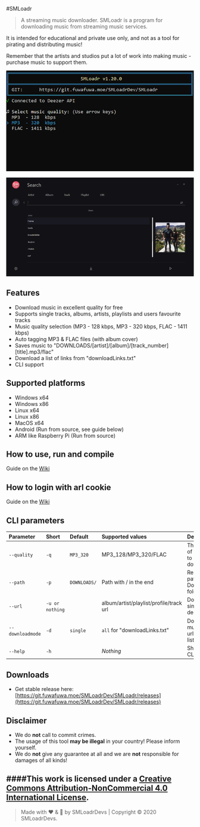 #SMLoadr
> A streaming music downloader.
SMLoadr is a program for downloading music from streaming music services.

It is intended for educational and private use only, and not as a tool for pirating and distributing music!

Remember that the artists and studios put a lot of work into making music - purchase music to support them.

![Screenshot](screenshot1.png)

![Screenshot](screenshot2.png)

## Features

- Download music in excellent quality for free
- Supports single tracks, albums, artists, playlists and users favourite tracks
- Music quality selection (MP3 - 128 kbps, MP3 - 320 kbps, FLAC - 1411 kbps)
- Auto tagging MP3 & FLAC files (with album cover)
- Saves music to "DOWNLOADS/[artist]/[album]/[track_number] [title].mp3/flac"
- Download a list of links from "downloadLinks.txt"
- CLI support


## Supported platforms

- Windows x64
- Windows x86
- Linux x64
- Linux x86
- MacOS x64
- Android (Run from source, see guide below)
- ARM like Raspberry Pi (Run from source)

## How to use, run and compile

Guide on the [Wiki](https://git.fuwafuwa.moe/SMLoadrDev/SMLoadr/wiki/How-to-use%2C-run-and-compile)

## How to login with arl cookie

Guide on the [Wiki](https://git.fuwafuwa.moe/SMLoadrDev/SMLoadr/wiki/How-to-login-via-cookie)

## CLI parameters

| Parameter            | Short               | Default          | Supported values                        | Description                          |
| :-----------------   | :------------------ | :--------------- | :-------------------------------------- | :----------------------------------- |
| ```--quality```      | ```-q```            | ```MP3_320```    | MP3_128/MP3_320/FLAC                    | The quality of the files to download |
| ```--path```         | ```-p```            | ```DOWNLOADS/``` | Path with / in the end                  | Relative path for Downloads folder   |
| ```--url```          | ```-u or nothing``` |                  | album/artist/playlist/profile/track url | Downloads single deezer url          |
| ```--downloadmode``` | ```-d```            | ```single```     | ```all``` for "downloadLinks.txt"       | Downloads multiple urls from list    |
| ```--help```         | ```-h```            |                  | _Nothing_                               | Shows the CLI help                   |



## Downloads

- Get stable release here: [https://git.fuwafuwa.moe/SMLoadrDev/SMLoadr/releases](https://git.fuwafuwa.moe/SMLoadrDev/SMLoadr/releases)

## Disclaimer

- We do **not** call to commit crimes.
- The usage of this tool **may be illegal** in your country! Please inform yourself.
- We do **not** give any guarantee at all and we are **not** responsible for damages of all kinds!

####This work is licensed under a [Creative Commons Attribution-NonCommercial 4.0 International License](http://creativecommons.org/licenses/by-nc/4.0/).
---
> Made with :heart: & :beer: by SMLoadrDevs | Copyright © 2020 SMLoadrDevs.